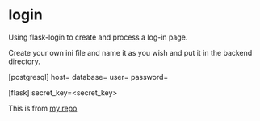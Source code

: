 # login
Using flask-login to create and process a log-in page.  

Create your own ini file and name it as you wish and put it in the backend directory.  

[postgresql]
host=<yourhosting ip or localhost> 
database=<name of database>
user=<username>
password=<password>

[flask]
secret_key=<secret_key>


This is from [my repo](https://github.com/theburntcity/flask-login)  
